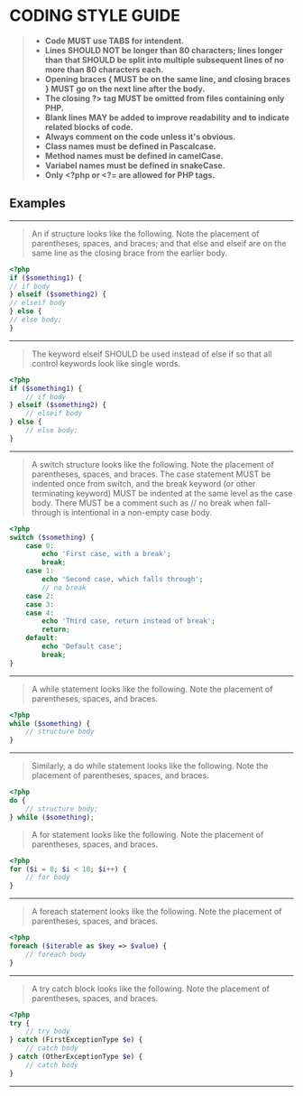 # CODING STYLE GUIDE


>* **Code MUST use TABS for intendent.**
>* **Lines SHOULD NOT be longer than 80 characters; lines longer than**
>  **that SHOULD be split into multiple subsequent lines of no more than 80 characters each.**
>* **Opening braces { MUST be on the same line, and closing braces } MUST go on the next line after the body.**
>* **The closing ?> tag MUST be omitted from files containing only PHP.**
>* **Blank lines MAY be added to improve readability and to indicate related blocks of code.**
>* **Always comment on the code unless it's obvious.**
>* **Class names must be defined in Pascalcase.**
>* **Method names must be defined in camelCase.**
>* **Variabel names must be defined in snakeCase.**
>* **Only <?php or <?= are allowed for PHP tags.**

## Examples
---
>An if structure looks like the following. Note the placement of parentheses, spaces, and braces; and that else and elseif are on the same line as the closing brace from the earlier body.

```php
<?php
if ($something1) {
// if body
} elseif ($something2) {
// elseif body
} else {
// else body;
}
```
---
>The keyword elseif SHOULD be used instead of else if so that all control keywords look like single words.

```php
<?php
if ($something1) {
    // if body
} elseif ($something2) {
    // elseif body
} else {
    // else body;
}
```
---
>A switch structure looks like the following. Note the placement of parentheses, spaces, and braces. The case statement MUST be indented once from switch, and the break keyword (or other terminating keyword) MUST be indented at the same level as the case body. There MUST be a comment such as // no break when fall-through is intentional in a non-empty case body.

```php
<?php
switch ($something) {
    case 0:
        echo 'First case, with a break';
        break;
    case 1:
        echo 'Second case, which falls through';
        // no break
    case 2:
    case 3:
    case 4:
        echo 'Third case, return instead of break';
        return;
    default:
        echo 'Default case';
        break;
}
```
---
>A while statement looks like the following. Note the placement of parentheses, spaces, and braces.
```php
<?php
while ($something) {
    // structure body
}
```
---
>Similarly, a do while statement looks like the following. Note the placement of parentheses, spaces, and braces.
```php
<?php
do {
    // structure body;
} while ($something);
```

>A for statement looks like the following. Note the placement of parentheses, spaces, and braces.
```php
<?php
for ($i = 0; $i < 10; $i++) {
    // for body
}
```
---
>A foreach statement looks like the following. Note the placement of parentheses, spaces, and braces.
```php
<?php
foreach ($iterable as $key => $value) {
    // foreach body
}
```
---
>A try catch block looks like the following. Note the placement of parentheses, spaces, and braces.
```php
<?php
try {
    // try body
} catch (FirstExceptionType $e) {
    // catch body
} catch (OtherExceptionType $e) {
    // catch body
}
```
---
